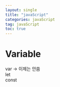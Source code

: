 ```yaml
---
layout: single
title: "javaScript"
categories: javaScript
tag: javaScript
toc: true
---
```


# Variable

var -> 이제는 안씀 <br>
let <br>
const <br>

```

```
